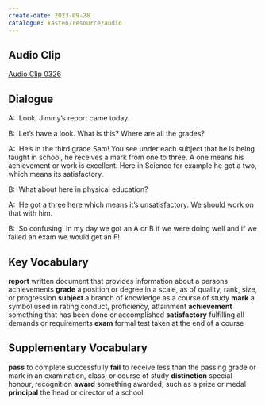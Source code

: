 ```yaml
---
create-date: 2023-09-28
catalogue: kasten/resource/audio
---
```


## Audio Clip
[Audio Clip 0326](https://archive.org/download/englishpod_all/englishpod_0326dg.mp3)

## Dialogue
A:  Look, Jimmy’s report came today.

B:  Let’s have a look.  What is this?  Where are all the grades?

A:  He’s in the third grade Sam! You see under each subject that he is being taught in school, he receives a mark from one to three.  A one means his achievement or work is excellent.  Here in Science for example he got a two, which means its satisfactory.

B:  What about here in physical education?

A:  He got a three here which means it’s unsatisfactory. We should work on that with him.

B:  So confusing!  In my day we got an A or B if we were doing well and if we failed an exam we would get an F!

## Key Vocabulary
**report**            written document that provides information about a persons achievements
**grade**             a position or degree in a scale, as of quality, rank, size, or progression
**subject**           a branch of knowledge as a course of study
**mark**              a symbol used in rating conduct, proficiency, attainment
**achievement**       something that has been done or accomplished
**satisfactory**      fulfilling all demands or requirements
**exam**              formal test taken at the end of a course

## Supplementary Vocabulary
**pass**             to complete successfully
**fail**             to receive less than the passing grade or mark in an examination, class, or course of study
**distinction**      special honour, recognition
**award**            something awarded, such as a prize or medal
**principal**        the head or director of a school
